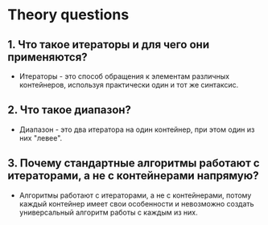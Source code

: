 # Theory questions
## 1. Что такое итераторы и для чего они применяются?
-  Итераторы - это способ обращения к элементам различных контейнеров, используя практически один и тот же синтаксис.
## 2. Что такое диапазон?
-  Диапазон - это два итератора на один контейнер, при этом один из них "левее".
## 3. Почему стандартные алгоритмы работают с итераторами, а не с контейнерами напрямую?
-  Алгоритмы работают с итераторами, а не с контейнерами, потому каждый контейнер имеет свои особенности и невозможно создать универсальный алгоритм работы с каждым из них.

